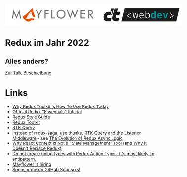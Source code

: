 <div style="display:flex;flex-direction:row;justify-content: space-evenly; margin-bottom: 2em">
<img style="height: 5em" src="./mayflower.png" />
<img style="height: 5em" src="./ct_webdev.png" />

</div>

# Redux im Jahr 2022

## Alles anders?

[Zur Talk-Beschreibung](https://ctwebdev.de/heisess/redux-im-jahr-2022-alles-anders)

# Links

- [Why Redux Toolkit is How To Use Redux Today](https://redux.js.org/introduction/why-rtk-is-redux-today)
- [Official Redux "Essentials" tutorial](https://redux.js.org/tutorials/essentials/part-1-overview-concepts)
- [Redux Style Guide](https://redux.js.org/style-guide)
- [Redux Toolkit](https://redux-toolkit.js.org/introduction/getting-started)
- [RTK Query](https://redux-toolkit.js.org/rtk-query/overview)
- instead of redux-saga, use thunks, RTK Query and the [Listener Middleware](https://redux-toolkit.js.org/api/createListenerMiddleware) - see [The Evolution of Redux Async Logic](https://blog.isquaredsoftware.com/2022/05/presentations-evolution-redux-async-logic/)
- [Why React Context is Not a "State Management" Tool (and Why It Doesn't Replace Redux)](https://blog.isquaredsoftware.com/2021/01/context-redux-differences/#context-and-usereducer)
- [Do not create union types with Redux Action Types. It's most likely an antipattern.](https://phryneas.de/redux-typescript-no-discriminating-union)
- [Mayflower is hiring](https://mayflower.de/karriere)
- [Sponsor me on GitHub Sponsors!](https://github.com/sponsors/phryneas)
